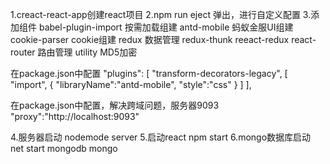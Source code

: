1.creact-react-app创建react项目
2.npm run eject 弹出，进行自定义配置
3.添加组件
babel-plugin-import   按需加载组建
antd-mobile           蚂蚁金服UI组建
cookie-parser         cookie组建
redux                 数据管理
redux-thunk
reeact-redux
react-router          路由管理
utility               MD5加密

在package.json中配置
"plugins": [
      "transform-decorators-legacy",
      [
        "import",
        {
          "libraryName":"antd-mobile",
          "style":"css"
        }
      ]
    ],

在package.json中配置，解决跨域问题，服务器9093
"proxy":"http://localhost:9093"


4.服务器启动
nodemode server
5.启动react
npm start
6.mongo数据库启动
net start mongodb
mongo
